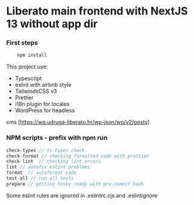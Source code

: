 # Liberato main frontend with NextJS 13 without app dir

### First steps

```ts
    npm install
```

This project use:

- Typescript
- eslint with airbnb style
- TailwindsCSS v3
- Prettier
- i18n plugin for locales
- WordPress for headless

cms [https://wp.udruga-liberato.hr/wp-json/wp/v2/posts]

### NPM scripts - prefix with npm run

```ts
check-types // ts types check
check-format // checking formatted code with prettier
check-lint  // checking lint errors
lint // autofix eslint problems
format  // autoformat code
test-all // run all tests
prepare // getting husky ready with pre-commit hook

```
Some eslint rules are ignored in .eslintrc.cjs and .eslintignore